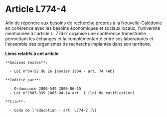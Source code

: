 # Article L774-4

Afin de répondre aux besoins de recherche propres à la Nouvelle-Calédonie en cohérence avec les besoins économiques et
sociaux locaux, l'université mentionnée à l'article L. 774-2 organise une conférence trimestrielle permettant les échanges et
la complémentarité entre ses laboratoires et l'ensemble des organismes de recherche implantés dans son territoire.

**Liens relatifs à cet article**

	**Anciens textes**:

	  - Loi n°84-52 du 26 janvier 1984 - art. 74 (Ab)

	**Codifié par**:

	  - Ordonnance 2000-549 2000-06-15
	  - Loi n°2003-339 2003-04-14 art. 1 (loi de ratification)

	**Cite**:

	  - Code de l'éducation - art. L774-2 (V)
